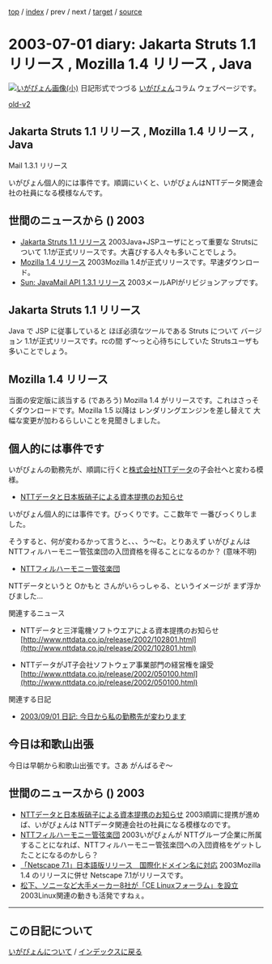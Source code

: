 [top](https://igapyon.github.io/diary/) 
 / [index](https://igapyon.github.io/diary/2003/index.html) 
 / prev 
 / next 
 / [target](https://igapyon.github.io/diary/2003/ig030701.html) 
 / [source](https://github.com/igapyon/diary/blob/gh-pages/2003/ig030701.html.src.md) 

2003-07-01 diary: Jakarta Struts 1.1 リリース , Mozilla 1.4 リリース , Java
=====================================================================================================
[![いがぴょん画像(小)](https://igapyon.github.io/diary/images/iga200306s.jpg "いがぴょん")](https://igapyon.github.io/diary/memo/memoigapyon.html) 日記形式でつづる [いがぴょん](https://igapyon.github.io/diary/memo/memoigapyon.html)コラム ウェブページです。

[old-v2](ig030701-orig.html)

## Jakarta Struts 1.1 リリース , Mozilla 1.4 リリース , Java
Mail 1.3.1 リリース

いがぴょん個人的には事件です。順調にいくと、いがぴょんはNTTデータ関連会社の社員になる模様なんです。


## 世間のニュースから () 2003

* [Jakarta Struts 1.1 リリース](http://jakarta.apache.org/struts/index.html)  2003Java+JSPユーザにとって重要な Strutsについて 1.1が正式リリースです。大喜びする人々も多いことでしょう。
* [Mozilla 1.4 リリース](http://www.mozilla.org/)  2003Mozilla 1.4が正式リリースです。早速ダウンロード。
* [Sun: JavaMail API 1.3.1 リリース](http://java.sun.com/products/javamail/)  2003メールAPIがリビジョンアップです。

## Jakarta Struts 1.1 リリース

Java で JSP に従事していると ほぼ必須なツールである Struts について バージョン
1.1が正式リリースです。rcの間 ず～っと心待ちにしていた Strutsユーザも多いことでしょう。

## Mozilla 1.4 リリース

当面の安定版に該当する (であろう) Mozilla 1.4 がリリースです。これはさっそくダウンロードです。Mozilla
1.5 以降は レンダリングエンジンを差し替えて 大幅な変更が加わるらしいことを見聞きしました。

## 個人的には事件です

いがぴょんの勤務先が、順調に行くと[株式会社NTTデータ](http://www.nttdata.co.jp/)の子会社へと変わる模様。

* [NTTデータと日本板硝子による資本提携のお知らせ](http://www.nttdata.co.jp/release/2003/063000.html)

いがぴょん個人的には事件です。びっくりです。ここ数年で 一番びっくりしました。

そうすると、何が変わるかって言うと、、、う～む。とりあえず いがぴょんは
NTTフィルハーモニー管弦楽団の入団資格を得ることになるのか？ (意味不明)

* [NTTフィルハーモニー管弦楽団](http://ah.st27.arena.ne.jp/nttphil/)

NTTデータというと Oかもと さんがいらっしゃる、というイメージが まず浮かびました…

関連するニュース

* NTTデータと三洋電機ソフトウエアによる資本提携のお知らせ
  [http://www.nttdata.co.jp/release/2002/102801.html](http://www.nttdata.co.jp/release/2002/102801.html)
  
* NTTデータがJT子会社ソフトウェア事業部門の経営権を譲受
  [http://www.nttdata.co.jp/release/2002/050100.html](http://www.nttdata.co.jp/release/2002/050100.html)

関連する日記

* [2003/09/01 日記: 今日から私の勤務先が変わります](ig030901.html)

## 今日は和歌山出張

今日は早朝から和歌山出張です。さあ がんばるぞ～

## 世間のニュースから () 2003

* [NTTデータと日本板硝子による資本提携のお知らせ](http://www.nttdata.co.jp/release/2003/063000.html)  2003順調に提携が進めば、いがぴょんは NTTデータ関連会社の社員になる模様なのです。
* [NTTフィルハーモニー管弦楽団](http://ah.st27.arena.ne.jp/nttphil/)  2003いがぴょんが NTTグループ企業に所属することになれば、NTTフィルハーモニー管弦楽団への入団資格をゲットしたことになるのかしら？
* [「Netscape 7.1」日本語版リリース　国際化ドメイン名に対応](http://www.zdnet.co.jp/news/0307/01/njbt_04.html)  2003Mozilla 1.4 のリリースに併せ Netscape 7.1がリリースです。
* [松下、ソニーなど大手メーカー8社が「CE Linuxフォーラム」を設立](http://japan.cnet.com/news/tech/story/0,2000047674,20059401,00.htm)  2003Linux関連の動きも活発ですねぇ。


----------------------------------------------------------------------------------------------------

## この日記について
[いがぴょんについて](https://igapyon.github.io/diary/memo/memoigapyon.html) / [インデックスに戻る](https://igapyon.github.io/diary/idxall.html)

